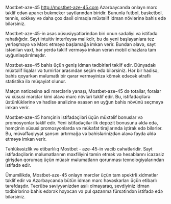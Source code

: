 Mostbet-aze-45 http://mostbet-aze-45.com Azərbaycanda onlayn mərc təklif edən aparıcı bukmeker saytlarından biridir. Bununla futbol, basketbol, tennis, xokkey və daha çox daxil olmaqla müxtəlif idman növlərinə bahis edə bilərsiniz.

Mostbet-aze-45-in əsas xüsusiyyətlərindən biri onun sadəliyi və istifadə rahatlığıdır. Sayt intuitiv interfeysə malikdir, bu da yeni başlayanlara tez yerləşməyə və Mərc etməyə başlamağa imkan verir. Bundan əlavə, sayt istənilən vaxt, hər yerdə təklif verməyə imkan verən mobil cihazlara tam uyğunlaşdırılmışdır.

Mostbet-aze-45 bahis üçün geniş idman tədbirləri təklif edir. Dünyadakı müxtəlif liqalar və turnirlər arasından seçim edə bilərsiniz. Hər bir hadisə, bahis qoyarkən məlumatlı bir qərar verməyinizə kömək edəcək ətraflı statistika ilə müşayiət olunur.

Matçın nəticəsinə adi mərclərlə yanaşı, Mostbet-aze-45 də totallar, foralar və xüsusi mərclər kimi əlavə mərc növləri təklif edir. Bu, istifadəçilərə üstünlüklərinə və hadisə analizinə əsasən ən uyğun bahis növünü seçməyə imkan verir.

Mostbet-aze-45 həmçinin istifadəçiləri üçün müxtəlif bonuslar və promosyonlar təklif edir. Yeni istifadəçilər ilk depozit bonusunu əldə edə, həmçinin xüsusi promosyonlarda və mükafat tirajlarında iştirak edə bilərlər. Bu, müvəffəqiyyət şansını artırmağa və bahislərinizdən əlavə fayda əldə etməyə imkan verir.

Təhlükəsizlik və etibarlılıq Mostbet - aze-45-in vacib cəhətləridir. Sayt istifadəçilərin məlumatlarının məxfiliyini təmin etmək və hesablarını icazəsiz girişdən qorumaq üçün müasir məlumatların qorunması texnologiyalarından istifadə edir.

Ümumilikdə, Mostbet-aze-45 onlayn mərclər üçün tam spektrli xidmətlər təklif edir və Azərbaycanda bütün idman mərc həvəskarları üçün etibarlı tərəfdaşdır. Təcrübə səviyyənizdən asılı olmayaraq, sevdiyiniz idman tədbirlərinə bahis edərək həyəcan və pul qazanma fürsətindən istifadə edə bilərsiniz.
